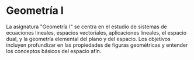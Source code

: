 
# Geometría I
La asignatura "Geometría I" se centra en el estudio de sistemas de ecuaciones lineales, espacios vectoriales, aplicaciones lineales, el espacio dual, y la geometría elemental del plano y del espacio. Los objetivos incluyen profundizar en las propiedades de figuras geométricas y entender los conceptos básicos del espacio afín.
